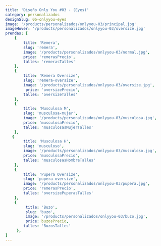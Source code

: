 ```yaml
---
title: 'Diseño Only You #03 - (Eyes)'
category: personalizados
designSlug: 06-onlyyou-eyes
image: '/products/personalizados/onlyyou-03/principal.jpg'
imageHover: '/products/personalizados/onlyyou-03/oversize.jpg'
prendas: [
    {   
        title: 'Remera',
        slug: 'remera',          
        image: '/products/personalizados/onlyyou-03/normal.jpg',
        price: 'remerasPrecio',
        talles: 'remerasTalles'
    },
    {
        title: 'Remera Oversize',
        slug: 'remera-oversize',
        image: '/products/personalizados/onlyyou-03/oversize.jpg',
         price: 'oversizePrecio',
        talles: 'oversizeTalles'
    },
    {
        title: 'Musculosa M',
        slug: 'musculosa-mujer',
        image: '/products/personalizados/onlyyou-03/musculosa.jpg',
        price: 'musculosaPrecio',
        talles: 'musculosasMujerTalles'
    },
   {
        title: 'Musculosa H',
        slug: 'musculoso',
        image: '/products/personalizados/onlyyou-03/musculoso.jpg',
        price: 'musculosaPrecio',
        talles: 'musculosasHombreTalles'
    },
    {
        title: 'Pupera Oversize',
        slug: 'pupera-oversize',
        image: '/products/personalizados/onlyyou-03/pupera.jpg',
        price: 'remerasPrecio',
        talles: 'oversizePuperasTalles'
    },
    {
         title: 'Buzo',
         slug: 'buzo',
         image: '/products/personalizados/onlyyou-03/buzo.jpg',
         price: buzosPrecio,
        talles: 'BuzosTalles'
     },
]
---
```


